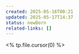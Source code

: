 ```yaml
---
created: 2025-05-16T00:21
updated: 2025-05-17T14:37
status: newBorn
related-links: []
---
```



<% tp.file.cursor(0) %>

